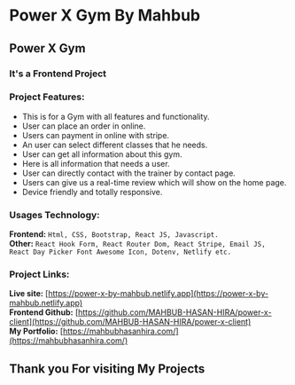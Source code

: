 # Power X Gym By Mahbub


## Power X Gym


### It's a Frontend Project


### Project Features:
   * This is for a Gym with all features and functionality.
   * User can place an order in online.
   * Users can payment in online with stripe.
   * An user can select different classes that he needs.
   * User can get all information about this gym.
   * Here is all information that needs a user.
   * User can directly contact with the trainer by contact page.
   * Users can give us a real-time review which will show on the home page.
   * Device friendly and totally responsive.



### Usages Technology:
**Frontend:** `Html, CSS, Bootstrap, React JS, Javascript.`<br />
**Other:** `React Hook Form, React Router Dom, React Stripe, Email JS, React Day Picker Font Awesome Icon, Dotenv, Netlify etc.`<br />




### Project Links:
**Live site:** [https://power-x-by-mahbub.netlify.app](https://power-x-by-mahbub.netlify.app)<br />
**Frontend Github:** [https://github.com/MAHBUB-HASAN-HIRA/power-x-client](https://github.com/MAHBUB-HASAN-HIRA/power-x-client)<br />
**My Portfolio:** [https://mahbubhasanhira.com/](https://mahbubhasanhira.com/)<br />

## Thank you For visiting My Projects
